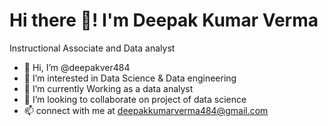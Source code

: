 # Hi there 👋! I'm Deepak Kumar Verma #

Instructional Associate and Data analyst


- 👋 Hi, I’m @deepakver484
- 👀 I’m interested in Data Science & Data engineering
- 🌱 I’m currently Working as a data analyst
- 💞️ I’m looking to collaborate on project of data science
- 📫 connect with me at deepakkumarverma484@gmail.com

<!---
deepakver484/deepakver484 is a ✨ special ✨ repository because its `README.md` (this file) appears on your GitHub profile.
You can click the Preview link to take a look at your changes.
--->
